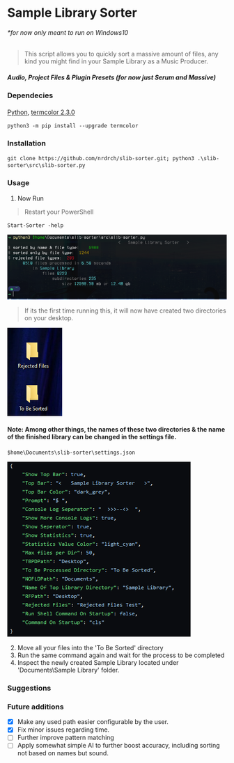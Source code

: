# Sample Library Sorter
###### *for now only meant to run on Windows10
> This script allows you to quickly sort a massive amount of files, any kind you might find in your Sample Library as a Music Producer.
##### Audio, Project Files & Plugin Presets (for now just Serum and Massive)
### Dependecies
#### 
[Python](https://www.python.org/downloads/), [termcolor 2.3.0 ](https://pypi.org/project/termcolor/)
```
python3 -m pip install --upgrade termcolor
```
### Installation 
```
git clone https://github.com/nrdrch/slib-sorter.git; python3 .\slib-sorter\src\slib-sorter.py
```

### Usage 
1. Now Run
> Restart your PowerShell
```
Start-Sorter -help
```
<img src="https://raw.githubusercontent.com/nrdrch/slib-sorter/main/examples/outputstatistics.png">

> If its the first time running this, it will now have created two directories on your desktop. 



<img src="https://raw.githubusercontent.com/nrdrch/slib-sorter/main/examples/direxample.png?token=GHSAT0AAAAAACCUPKWOJF3EUJNKTAR7NJSSZEUEOLA">
<img examples/direxample.png>



#### Note: Among other things, the names of these two directories & the name of the finished library can be changed in the settings file. 
```
$home\Documents\slib-sorter\settings.json
```


<img src="https://raw.githubusercontent.com/nrdrch/slib-sorter/main/examples/settings.png">


2. Move all your files into the 'To Be Sorted' directory
3. Run the same command again and wait for the process to be completed 
4. Inspect the newly created Sample Library located under 'Documents\Sample Library' folder.


### Suggestions



### Future additions
- [x] Make any used path easier configurable by the user.
- [x] Fix minor issues regarding time.
- [ ] Further improve pattern matching
- [ ] Apply somewhat simple AI to further boost accuracy, including sorting not based on names but sound.
